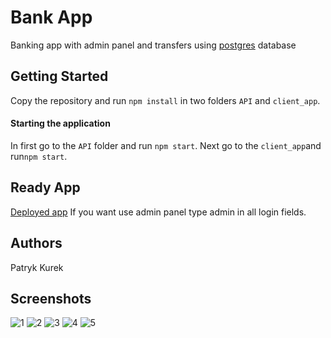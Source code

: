 
# Bank App
Banking app with admin panel and transfers using [postgres](https://www.postgresql.org/) database

  

## Getting Started
Copy the repository and run `npm install` in two folders `API` and `client_app`.

  

#### Starting the application
In first go to the `API` folder and run `npm start`.
Next go to the `client_app`and run`npm start`.

  

## Ready App
[Deployed app](https://bank-app-github-react.herokuapp.com/)
If you want use admin panel type admin in all login fields.

  

## Authors
Patryk Kurek

## Screenshots
![1]("https://raw.githubusercontent.com/Patryk404/Bank-app/master/screenshots/1.PNG")
![2]("https://raw.githubusercontent.com/Patryk404/Bank-app/master/screenshots/2.PNG")
![3]("https://raw.githubusercontent.com/Patryk404/Bank-app/master/screenshots/3.PNG")
![4]("https://raw.githubusercontent.com/Patryk404/Bank-app/master/screenshots/4.PNG")
![5]("https://raw.githubusercontent.com/Patryk404/Bank-app/master/screenshots/5.PNG")